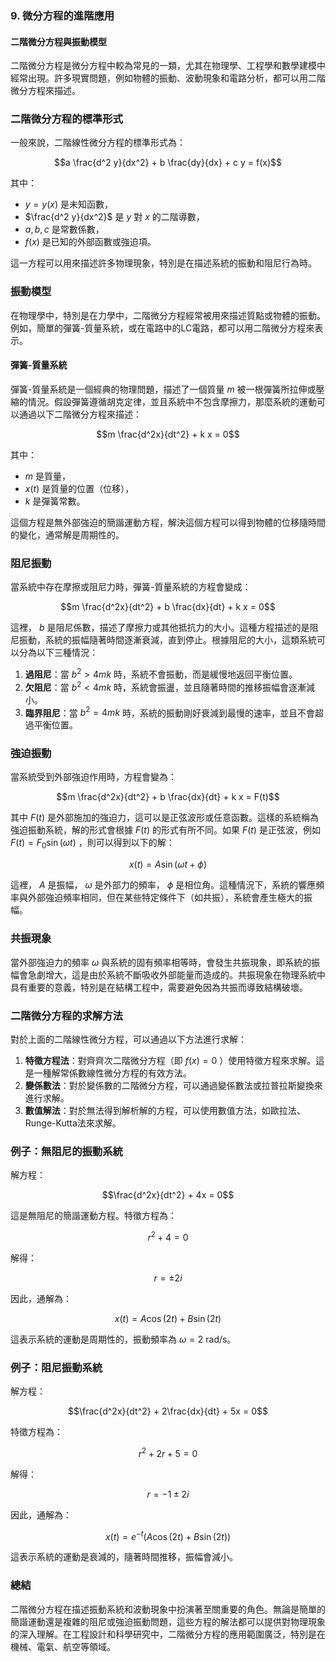 ### **9. 微分方程的進階應用**  
#### **二階微分方程與振動模型**

二階微分方程是微分方程中較為常見的一類，尤其在物理學、工程學和數學建模中經常出現。許多現實問題，例如物體的振動、波動現象和電路分析，都可以用二階微分方程來描述。

### **二階微分方程的標準形式**

一般來說，二階線性微分方程的標準形式為：


```math
a \frac{d^2 y}{dx^2} + b \frac{dy}{dx} + c y = f(x)
```


其中：

-  $`y = y(x)`$  是未知函數，
-  $`\frac{d^2 y}{dx^2}`$  是  $`y`$  對  $`x`$  的二階導數，
-  $`a, b, c`$  是常數係數，
-  $`f(x)`$  是已知的外部函數或強迫項。

這一方程可以用來描述許多物理現象，特別是在描述系統的振動和阻尼行為時。

### **振動模型**

在物理學中，特別是在力學中，二階微分方程經常被用來描述質點或物體的振動。例如，簡單的彈簧-質量系統，或在電路中的LC電路，都可以用二階微分方程來表示。

#### **彈簧-質量系統**

彈簧-質量系統是一個經典的物理問題，描述了一個質量  $`m`$  被一根彈簧所拉伸或壓縮的情況。假設彈簧遵循胡克定律，並且系統中不包含摩擦力，那麼系統的運動可以通過以下二階微分方程來描述：


```math
m \frac{d^2x}{dt^2} + k x = 0
```


其中：

-  $`m`$  是質量，
-  $`x(t)`$  是質量的位置（位移），
-  $`k`$  是彈簧常數。

這個方程是無外部強迫的簡諧運動方程，解決這個方程可以得到物體的位移隨時間的變化，通常解是周期性的。

### **阻尼振動**

當系統中存在摩擦或阻尼力時，彈簧-質量系統的方程會變成：


```math
m \frac{d^2x}{dt^2} + b \frac{dx}{dt} + k x = 0
```


這裡， $`b`$  是阻尼係數，描述了摩擦力或其他抵抗力的大小。這種方程描述的是阻尼振動，系統的振幅隨著時間逐漸衰減，直到停止。根據阻尼的大小，這類系統可以分為以下三種情況：

1. **過阻尼**：當  $`b^2 > 4mk`$  時，系統不會振動，而是緩慢地返回平衡位置。
2. **欠阻尼**：當  $`b^2 < 4mk`$  時，系統會振盪，並且隨著時間的推移振幅會逐漸減小。
3. **臨界阻尼**：當  $`b^2 = 4mk`$  時，系統的振動剛好衰減到最慢的速率，並且不會超過平衡位置。

### **強迫振動**

當系統受到外部強迫作用時，方程會變為：


```math
m \frac{d^2x}{dt^2} + b \frac{dx}{dt} + k x = F(t)
```


其中  $`F(t)`$  是外部施加的強迫力，這可以是正弦波形或任意函數。這樣的系統稱為強迫振動系統，解的形式會根據  $`F(t)`$  的形式有所不同。如果  $`F(t)`$  是正弦波，例如  $`F(t) = F_0 \sin(\omega t)`$ ，則可以得到以下的解：


```math
x(t) = A \sin(\omega t + \phi)
```


這裡， $`A`$  是振幅， $`\omega`$  是外部力的頻率， $`\phi`$  是相位角。這種情況下，系統的響應頻率與外部強迫頻率相同，但在某些特定條件下（如共振），系統會產生極大的振幅。

### **共振現象**

當外部強迫力的頻率  $`\omega`$  與系統的固有頻率相等時，會發生共振現象，即系統的振幅會急劇增大，這是由於系統不斷吸收外部能量而造成的。共振現象在物理系統中具有重要的意義，特別是在結構工程中，需要避免因為共振而導致結構破壞。

### **二階微分方程的求解方法**

對於上面的二階線性微分方程，可以通過以下方法進行求解：

1. **特徵方程法**：對齊齊次二階微分方程（即  $`f(x) = 0`$ ）使用特徵方程來求解。這是一種解常係數線性微分方程的有效方法。
2. **變係數法**：對於變係數的二階微分方程，可以通過變係數法或拉普拉斯變換來進行求解。
3. **數值解法**：對於無法得到解析解的方程，可以使用數值方法，如歐拉法、Runge-Kutta法來求解。

### **例子：無阻尼的振動系統**

解方程：

```math
\frac{d^2x}{dt^2} + 4x = 0
```


這是無阻尼的簡諧運動方程。特徵方程為：


```math
r^2 + 4 = 0
```


解得：


```math
r = \pm 2i
```


因此，通解為：


```math
x(t) = A \cos(2t) + B \sin(2t)
```


這表示系統的運動是周期性的，振動頻率為  $`\omega = 2`$  rad/s。

### **例子：阻尼振動系統**

解方程：

```math
\frac{d^2x}{dt^2} + 2\frac{dx}{dt} + 5x = 0
```


特徵方程為：


```math
r^2 + 2r + 5 = 0
```


解得：


```math
r = -1 \pm 2i
```


因此，通解為：


```math
x(t) = e^{-t}(A \cos(2t) + B \sin(2t))
```


這表示系統的運動是衰減的，隨著時間推移，振幅會減小。

### **總結**

二階微分方程在描述振動系統和波動現象中扮演著至關重要的角色。無論是簡單的簡諧運動還是複雜的阻尼或強迫振動問題，這些方程的解法都可以提供對物理現象的深入理解。在工程設計和科學研究中，二階微分方程的應用範圍廣泛，特別是在機械、電氣、航空等領域。